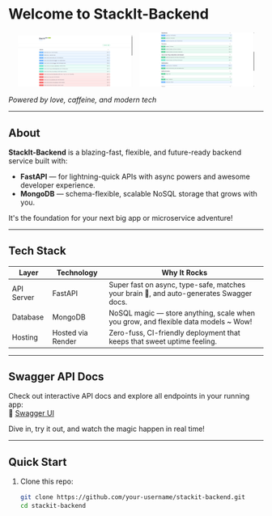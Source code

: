 # Welcome to StackIt-Backend

<p align="center">
  <img src="admin_panel.png" alt="Admin Panel" width="45%" style="margin-right:10px;">
  <img src="user_panel.png" alt="User Panel" width="45%">
</p>

*Powered by love, caffeine, and modern tech*  

---

## About

**StackIt-Backend** is a blazing-fast, flexible, and future-ready backend service built with:

- **FastAPI** — for lightning-quick APIs with async powers and awesome developer experience.  
- **MongoDB** — schema-flexible, scalable NoSQL storage that grows with you.

It's the foundation for your next big app or microservice adventure!

---

## Tech Stack

| Layer        | Technology       | Why It Rocks                                                                                |
|--------------|------------------|---------------------------------------------------------------------------------------------|
| API Server   | FastAPI          | Super fast on async, type-safe, matches your brain 🧠, and auto-generates Swagger docs.      |
| Database     | MongoDB          | NoSQL magic — store anything, scale when you grow, and flexible data models ~ Wow!         |
| Hosting      | Hosted via Render | Zero-fuss, CI-friendly deployment that keeps that sweet uptime feeling.                     |

---

## Swagger API Docs

Check out interactive API docs and explore all endpoints in your running app:  
🔗 [Swagger UI](https://stackit-backend-44tz.onrender.com/docs)

Dive in, try it out, and watch the magic happen in real time!

---

## Quick Start

1. Clone this repo:
   ```bash
   git clone https://github.com/your-username/stackit-backend.git
   cd stackit-backend
